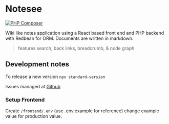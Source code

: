 # Notesee 

[![PHP Composer](https://github.com/rayjlim/notesee/actions/workflows/php.yml/badge.svg)](https://github.com/rayjlim/notesee/actions/workflows/php.yml)

Wiki like notes application using a React based front end and PHP backend with Redbean for ORM.
Documents are written in markdown.

> features search, back links, breadcrumb, & node graph

## Development notes

To release a new version `npx standard-version`

Issues managed at [Github](https://github.com/rayjlim/notesee/issues)

### Setup Frontend

Create `/frontend/.env` (use .env.example for reference) change example value for production value.
